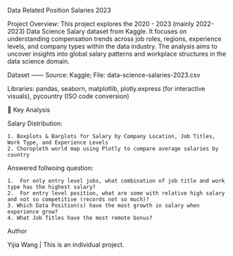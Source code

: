 Data Related Position Salaries 2023

  Project Overview:
  This project explores the 2020 - 2023  (mainly 2022-2023) Data Science Salary dataset from Kaggle. It focuses on understanding compensation trends across job roles, regions, experience levels, and company types within the data industry. The analysis aims to uncover insights into global salary patterns and workplace structures in the data science domain.

  Dataset —— Source: Kaggle; File: data-science-salaries-2023.csv

  Libraries:
  pandas, seaborn, matplotlib,
  plotly.express (for interactive visuals),
  pycountry (ISO code conversion)

📌 Key Analysis

  Salary Distribution:
  
    1. Boxplots & Barplots for Salary by Company Location, Job Titles, Work Type, and Experience Levels
    2. Choropleth world map using Plotly to compare average salaries by country

  Answered follwoing question:
  
    1.  For only entry level jobs, what combination of job title and work type has the highest salary?
    2.  For entry level position, what are some with relative high salary and not so competitive (records not so much)?
    3. Which Data Position(s) have the most growth in salary when experience grow?
    4. What Job Titles have the most remote bonus?


Author

  Yijia Wang | This is an individual project.
